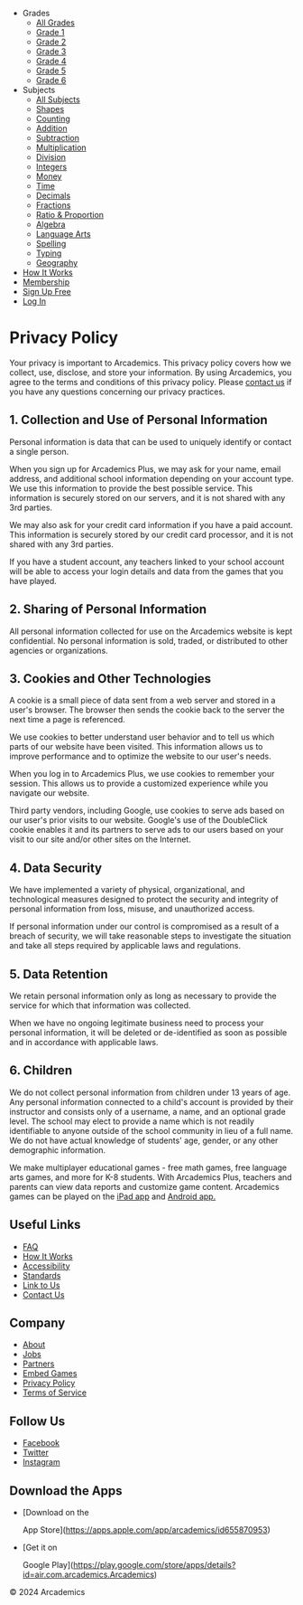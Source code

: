 [](https://www.arcademics.com/)

* Grades
    * [All Grades](https://www.arcademics.com/games)
    * [Grade 1](https://www.arcademics.com/games?grade=1)
    * [Grade 2](https://www.arcademics.com/games?grade=2)
    * [Grade 3](https://www.arcademics.com/games?grade=3)
    * [Grade 4](https://www.arcademics.com/games?grade=4)
    * [Grade 5](https://www.arcademics.com/games?grade=5)
    * [Grade 6](https://www.arcademics.com/games?grade=6)
* Subjects
    * [All Subjects](https://www.arcademics.com/games)
    * [Shapes](https://www.arcademics.com/games?subject=shapes)
    * [Counting](https://www.arcademics.com/games?subject=counting)
    * [Addition](https://www.arcademics.com/games?subject=addition)
    * [Subtraction](https://www.arcademics.com/games?subject=subtraction)
    * [Multiplication](https://www.arcademics.com/games?subject=multiplication)
    * [Division](https://www.arcademics.com/games?subject=division)
    * [Integers](https://www.arcademics.com/games?subject=integers)
    * [Money](https://www.arcademics.com/games?subject=money)
    * [Time](https://www.arcademics.com/games?subject=time)
    * [Decimals](https://www.arcademics.com/games?subject=decimals)
    * [Fractions](https://www.arcademics.com/games?subject=fractions)
    * [Ratio & Proportion](https://www.arcademics.com/games?subject=ratio)
    * [Algebra](https://www.arcademics.com/games?subject=algebra)
    * [Language Arts](https://www.arcademics.com/games?subject=language_arts)
    * [Spelling](https://www.arcademics.com/games?subject=spelling)
    * [Typing](https://www.arcademics.com/games?subject=typing)
    * [Geography](https://www.arcademics.com/games?subject=geography)
* [How It Works](https://www.arcademics.com/how-it-works)
* [Membership](https://www.arcademics.com/get-started)
* [Sign Up Free](https://plus.arcademics.com/register)
* [Log In](https://plus.arcademics.com/login)

Privacy Policy
==============

Your privacy is important to Arcademics. This privacy policy covers how we collect, use, disclose, and store your information. By using Arcademics, you agree to the terms and conditions of this privacy policy. Please [contact us](https://www.arcademics.com/contact) if you have any questions concerning our privacy practices.

1\. Collection and Use of Personal Information
----------------------------------------------

Personal information is data that can be used to uniquely identify or contact a single person.

When you sign up for Arcademics Plus, we may ask for your name, email address, and additional school information depending on your account type. We use this information to provide the best possible service. This information is securely stored on our servers, and it is not shared with any 3rd parties.

We may also ask for your credit card information if you have a paid account. This information is securely stored by our credit card processor, and it is not shared with any 3rd parties.

If you have a student account, any teachers linked to your school account will be able to access your login details and data from the games that you have played.

2\. Sharing of Personal Information
-----------------------------------

All personal information collected for use on the Arcademics website is kept confidential. No personal information is sold, traded, or distributed to other agencies or organizations.

3\. Cookies and Other Technologies
----------------------------------

A cookie is a small piece of data sent from a web server and stored in a user's browser. The browser then sends the cookie back to the server the next time a page is referenced.

We use cookies to better understand user behavior and to tell us which parts of our website have been visited. This information allows us to improve performance and to optimize the website to our user's needs.

When you log in to Arcademics Plus, we use cookies to remember your session. This allows us to provide a customized experience while you navigate our website.

Third party vendors, including Google, use cookies to serve ads based on our user's prior visits to our website. Google's use of the DoubleClick cookie enables it and its partners to serve ads to our users based on your visit to our site and/or other sites on the Internet.

4\. Data Security
-----------------

We have implemented a variety of physical, organizational, and technological measures designed to protect the security and integrity of personal information from loss, misuse, and unauthorized access.

If personal information under our control is compromised as a result of a breach of security, we will take reasonable steps to investigate the situation and take all steps required by applicable laws and regulations.

5\. Data Retention
------------------

We retain personal information only as long as necessary to provide the service for which that information was collected.

When we have no ongoing legitimate business need to process your personal information, it will be deleted or de-identified as soon as possible and in accordance with applicable laws.

6\. Children
------------

We do not collect personal information from children under 13 years of age. Any personal information connected to a child's account is provided by their instructor and consists only of a username, a name, and an optional grade level. The school may elect to provide a name which is not readily identifiable to anyone outside of the school community in lieu of a full name. We do not have actual knowledge of students' age, gender, or any other demographic information.

We make multiplayer educational games - free math games, free language arts games, and more for K-8 students. With Arcademics Plus, teachers and parents can view data reports and customize game content. Arcademics games can be played on the [iPad app](https://apps.apple.com/app/arcademics/id655870953) and [Android app.](https://play.google.com/store/apps/details?id=air.com.arcademics.Arcademics)

Useful Links
------------

* [FAQ](https://www.arcademics.com/faq)
* [How It Works](https://www.arcademics.com/how-it-works)
* [Accessibility](https://www.arcademics.com/accessibility)
* [Standards](https://www.arcademics.com/standards)
* [Link to Us](https://www.arcademics.com/link)
* [Contact Us](https://www.arcademics.com/contact)

Company
-------

* [About](https://www.arcademics.com/about)
* [Jobs](https://www.arcademics.com/jobs)
* [Partners](https://www.arcademics.com/partners)
* [Embed Games](https://www.arcademics.com/affiliates)
* [Privacy Policy](https://www.arcademics.com/privacy)
* [Terms of Service](https://www.arcademics.com/terms)

Follow Us
---------

* [Facebook](https://www.facebook.com/Arcademics)
* [Twitter](https://www.twitter.com/Arcademics)
* [Instagram](https://www.instagram.com/Arcademics)

Download the Apps
-----------------

* [Download on the
    
    App Store](https://apps.apple.com/app/arcademics/id655870953)
* [Get it on
    
    Google Play](https://play.google.com/store/apps/details?id=air.com.arcademics.Arcademics)

© 2024 Arcademics